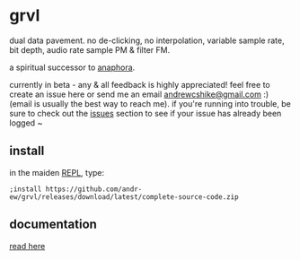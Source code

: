 # grvl

dual data pavement. no de-clicking, no interpolation, variable sample rate, bit depth, audio rate sample PM & filter FM.

a spiritual successor to [anaphora](https://github.com/andr-ew/prosody#anaphora).

currently in beta - any & all feedback is highly appreciated! feel free to create an issue here or send me an email andrewcshike@gmail.com :) (email is usually the best way to reach me). if you're running into trouble, be sure to check out the [issues](https://github.com/andr-ew/grvl/issues) section to see if your issue has already been logged ~

## install

in the maiden [REPL](https://monome.org/docs/norns/image/wifi_maiden-images/install-repl.png), type:

```
;install https://github.com/andr-ew/grvl/releases/download/latest/complete-source-code.zip
```

## documentation

[read here](https://github.com/andr-ew/lib-grvl)
